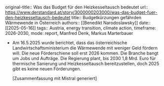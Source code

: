 original-title:: Was das Budget für den Heizkesseltausch bedeutet
url:: https://www.derstandard.at/story/3000000203000/was-das-budget-fuer-den-heizkesseltausch-bedeutet
title:: Budgetkürzungen gefährden Wärmewende in Österreich
authors:: [[Benedikt Narodoslawsky]]
date:: [[2025-05-16]]
tags:: Austria, energy transition, climate action, timeframe: 2026-2030, mode: report, Manfred Denk, Markus Marterbauer

- Am 16.5.2025 wurde berichtet, dass das österreichische Landwirtschaftsministerium die Wärmewende mit weniger Geld fördern will. Die neue Förderschiene soll erst 2026 kommen. Die Branche bangt um Jobs und Aufträge. Die Regierung plant, bis 2030 1,8 Mrd. Euro für thermische Sanierung und Heizkesseltausch bereitzustellen, doch 2025 gibt es keine neuen Förderungen.
  
  [Zusammenfassung mit Mistral generiert]